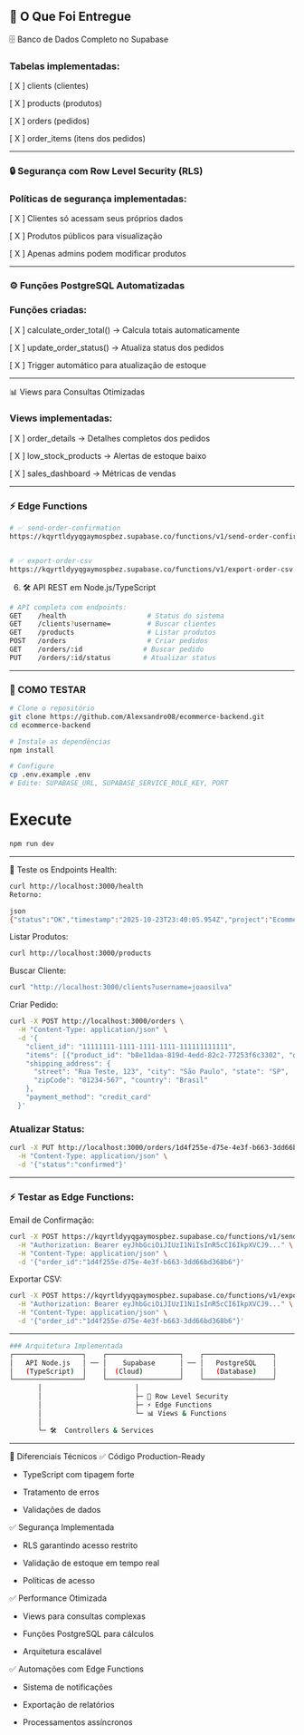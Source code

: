 <h2> 🚀 O Que Foi Entregue </h2>


🗄️ Banco de Dados Completo no Supabase
### Tabelas implementadas:

[ X ] clients (clientes)

[ X ]  products (produtos) 

[ X ] orders (pedidos)

[ X ] order_items (itens dos pedidos)

------------------------------
<h3> 🔒 Segurança com Row Level Security (RLS) </h3>

### Políticas de segurança implementadas:

[ X ] Clientes só acessam seus próprios dados

[ X ] Produtos públicos para visualização

[ X ] Apenas admins podem modificar produtos

------------------------------
<h3> ⚙️ Funções PostgreSQL Automatizadas </h3>

### Funções criadas:
   
[ X ] calculate_order_total() → Calcula totais automaticamente

[ X ] update_order_status() → Atualiza status dos pedidos

[ X ] Trigger automático para atualização de estoque

--------------------------------

📊 Views para Consultas Otimizadas

### Views implementadas:

[ X ] order_details → Detalhes completos dos pedidos

[ X ] low_stock_products → Alertas de estoque baixo

[ X ] sales_dashboard → Métricas de vendas

---------------------------------
<h3> ⚡ Edge Functions </h3>

```bash
# ✅ send-order-confirmation
https://kqyrtldyyqgaymospbez.supabase.co/functions/v1/send-order-confirmation


# ✅ export-order-csv
https://kqyrtldyyqgaymospbez.supabase.co/functions/v1/export-order-csv
```
6. 🛠️ API REST em Node.js/TypeScript
```bash
# API completa com endpoints:
GET    /health                    # Status do sistema
GET    /clients?username=         # Buscar clientes
GET    /products                  # Listar produtos  
POST   /orders                    # Criar pedidos
GET    /orders/:id               # Buscar pedido
PUT    /orders/:id/status        # Atualizar status
```
----------------------

<h3>🧪 COMO TESTAR </h3>

``` bash
# Clone o repositório
git clone https://github.com/Alexsandro08/ecommerce-backend.git
cd ecommerce-backend

# Instale as dependências
npm install

# Configure
cp .env.example .env
# Edite: SUPABASE_URL, SUPABASE_SERVICE_ROLE_KEY, PORT
```
# Execute
```bash
npm run dev
```
----------------------
🎯 Teste os Endpoints
Health:
```bash
curl http://localhost:3000/health
Retorno:

json
{"status":"OK","timestamp":"2025-10-23T23:40:05.954Z","project":"Ecommerce API - Escribo"}
```
Listar Produtos:
```bash
curl http://localhost:3000/products
```
Buscar Cliente:
```bash
curl "http://localhost:3000/clients?username=joaosilva"
```
Criar Pedido:
```bash
curl -X POST http://localhost:3000/orders \
  -H "Content-Type: application/json" \
  -d '{
    "client_id": "11111111-1111-1111-1111-111111111111",
    "items": [{"product_id": "b8e11daa-819d-4edd-82c2-77253f6c3302", "quantity": 1}],
    "shipping_address": {
      "street": "Rua Teste, 123", "city": "São Paulo", "state": "SP",
      "zipCode": "01234-567", "country": "Brasil"
    },
    "payment_method": "credit_card"
  }'
```
### Atualizar Status:
``` bash
curl -X PUT http://localhost:3000/orders/1d4f255e-d75e-4e3f-b663-3dd66bd368b6/status \
  -H "Content-Type: application/json" \
  -d '{"status":"confirmed"}'
```
-----------------------
### ⚡ Testar as Edge Functions:

Email de Confirmação:
```bash
curl -X POST https://kqyrtldyyqgaymospbez.supabase.co/functions/v1/send-order-confirmation \
  -H "Authorization: Bearer eyJhbGciOiJIUzI1NiIsInR5cCI6IkpXVCJ9..." \
  -H "Content-Type: application/json" \
  -d '{"order_id":"1d4f255e-d75e-4e3f-b663-3dd66bd368b6"}'
```
Exportar CSV:
```bash
curl -X POST https://kqyrtldyyqgaymospbez.supabase.co/functions/v1/export-order-csv \
  -H "Authorization: Bearer eyJhbGciOiJIUzI1NiIsInR5cCI6IkpXVCJ9..." \
  -H "Content-Type: application/json" \
  -d '{"order_id":"1d4f255e-d75e-4e3f-b663-3dd66bd368b6"}'
```
-----------------------

```bash
### Arquitetura Implementada
┌─────────────────┐    ┌──────────────────┐    ┌─────────────────┐
│   API Node.js   │ ── │    Supabase      │ ── │   PostgreSQL    │
│   (TypeScript)  │    │  (Cloud)         │    │   (Database)    │
└─────────────────┘    └──────────────────┘    └─────────────────┘
       │                       │
       │                       ├─ 🔐 Row Level Security
       │                       ├─ ⚡ Edge Functions  
       │                       └─ 📊 Views & Functions
       │
       └─ 🛠️  Controllers & Services
```
------------------------------

🎯 Diferenciais Técnicos
✅ Código Production-Ready
- TypeScript com tipagem forte

- Tratamento de erros

- Validações de dados

✅ Segurança Implementada
- RLS garantindo acesso restrito

- Validação de estoque em tempo real

- Políticas de acesso

✅ Performance Otimizada
- Views para consultas complexas

- Funções PostgreSQL para cálculos

- Arquitetura escalável

✅ Automações com Edge Functions
- Sistema de notificações

- Exportação de relatórios

- Processamentos assíncronos
